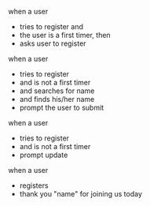 when a user

- tries to register and
- the user is a first timer, then
- asks user to register

when a user

- tries to register
- and is not a first timer
- and searches for name
- and finds his/her name
- prompt the user to submit

when a user

- tries to register
- and is not a first timer
- prompt update

when a user

- registers
- thank you "name" for joining us today
